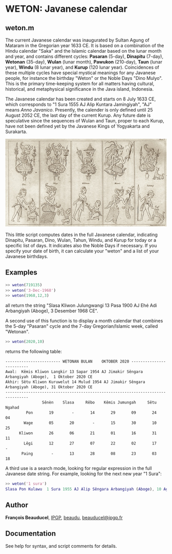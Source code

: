 # WETON: Javanese calendar

## weton.m
The current Javanese calendar was inaugurated by Sultan Agung of Mataram in the Gregorian year 1633 CE. It is based on a combination of the Hindu calendar "Saka" and the Islamic calendar based on the lunar month and year, and contains different cycles: **Pasaran** (5-day), **Dinapitu** (7-day), **Wetonan** (35-day), **Wulan** (lunar month), **Pawukon** (210-day), **Taun** (lunar year), **Windu** (8 lunar year), and **Kurup** (120 lunar year). Coincidences of these multiple cycles have special mystical meanings for any Javanese people, for instance the birthday "Weton" or the Noble Days "Dino Mulyo". This is the primary time-keeping system for all matters having cultural, historical, and metaphysical significance in the Java island, Indonesia.

The Javanese calendar has been created and starts on 8 July 1633 CE, which corresponds to "1 Sura 1555 AJ Alip Kuntara Jamingiyah", "AJ" means _Anno Javanico_. Presently, the calender is only defined until 25 August 2052 CE, the last day of the current Kurup. Any future date is speculative since the sequences of Wulan and Taun, proper to each Kurup, have not been defined yet by the Javanese Kings of Yogyakarta and Surakarta.

![](weton_ex600.jpg)

This little script computes dates in the full Javanese calendar, indicating Dinapitu, Pasaran, Dino, Wulan, Tahun, Windu, and Kurup for today or a specific list of days. It indicates also the Noble Days if necessary. If you specify your date of birth, it can calculate your "weton" and a list of your Javanese birthdays.

## Examples
```matlab
>> weton(719135)
>> weton('3-Dec-1968')
>> weton(1968,12,3)
```
all return the string "Slasa Kliwon Julungwangi 13 Pasa 1900 AJ Ehé Adi Arbangiyah (Aboge),  3 Desember 1968 CE".

A second use of this function is to display a month calendar that combines the 5-day "Pasaran" cycle and the 7-day Gregorian/Islamic week, called "Wetonan".

```matlab
>> weton(2020,10)
```
returns the following table:

```
------------------------ WETONAN BULAN    OKTOBER 2020 -------------------------                    
Awal:  Kêmis Kliwon Langkir 13 Sapar 1954 AJ Jimakir Sêngara Arbangiyah (Aboge),  1 Oktober 2020 CE
Akhir: Sêtu Kliwon Kuruwelut 14 Mulud 1954 AJ Jimakir Sêngara Arbangiyah (Aboge), 31 Oktober 2020 CE
--------------------------------------------------------------------------------                    
                Sênèn    Slasa     Rêbo    Kêmis Jumungah     Sêtu   Ngahad                         
         Pon       19        -       14       29       09       24       04                         
        Wage       05       20        -       15       30       10       25                         
      Kliwon       26       06       21       01       16       31       11                         
        Lêgi       12       27       07       22       02       17        -                         
       Paing        -       13       28       08       23       03       18      
```

A third use is a search mode, looking for regular expression in the full Javanese date string. For example, looking for the next new year "1 Sura":

```matlab
>> weton('1 sura')
Slasa Pon Kulawu  1 Sura 1955 AJ Alip Sêngara Arbangiyah (Aboge), 10 Agustus 2021 CE (SIJI SURA)
```

## Author
**François Beauducel**, [IPGP](www.ipgp.fr), [beaudu](https://github.com/beaudu), beauducel@ipgp.fr

## Documentation
See help for syntax, and script comments for details.

